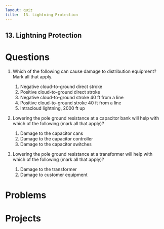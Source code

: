 ```yaml
---
layout: quiz
title:  13. Lightning Protection
---
```


## 13. Lightning Protection

# Questions

1. Which of the following can cause damage to distribution equipment?
   Mark all that apply.

   1. Negative cloud-to-ground direct stroke
   2. Positive cloud-to-ground direct stroke
   3. Negative cloud-to-ground stroke 40 ft from a line
   4. Positive cloud-to-ground stroke 40 ft from a line
   5. Intracloud lightning, 2000 ft up

1. Lowering the pole ground resistance at a capacitor bank will help with which of the following (mark all that apply)?

   1. Damage to the capacitor cans
   2. Damage to the capacitor controller
   3. Damage to the capacitor switches

2. Lowering the pole ground resistance at a transformer will help with which of the following (mark all that apply)?

   1. Damage to the transformer
   2. Damage to customer equipment



# Problems

# Projects

